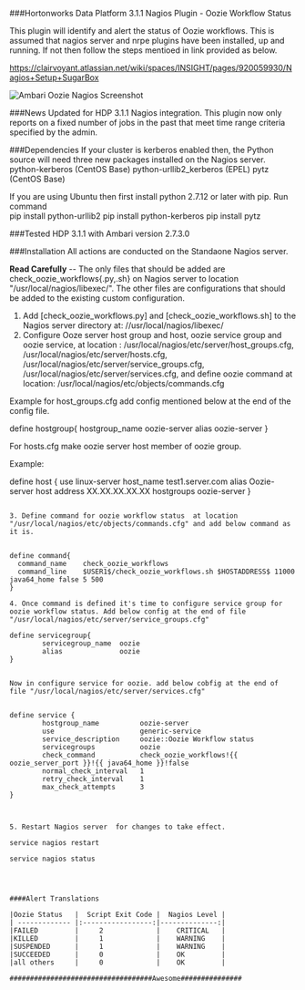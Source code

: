 ###Hortonworks Data Platform 3.1.1 Nagios Plugin - Oozie Workflow Status

This plugin will identify and alert the status of Oozie workflows.
This is assumed that nagios server and nrpe plugins have been installed, up and running. If not then follow the steps mentioed in link provided as below.

https://clairvoyant.atlassian.net/wiki/spaces/INSIGHT/pages/920059930/Nagios+Setup+SugarBox


![Ambari Oozie Nagios Screenshot](/images/ambari-oozie.png "Ambari Oozie Nagios Screenshot")


###News
Updated for HDP 3.1.1 Nagios integration.
This plugin now only reports on a fixed number of jobs in the past that meet time range criteria specified by the admin.

###Dependencies
If your cluster is kerberos enabled then, the Python source will need three new packages installed on the Nagios server.
python-kerberos (CentOS Base)
python-urllib2_kerberos (EPEL)
pytz (CentOS Base)

If you are using Ubuntu then first install python 2.7.12 or later with pip.
Run command  
pip install python-urllib2
pip install python-kerberos
pip install pytz 


###Tested
HDP 3.1.1 with Ambari version 2.7.3.0 

###Installation
All actions are conducted on the Standaone Nagios server. 

**Read Carefully** -- The only files that should be added are check_oozie_workflows{.py,.sh} on Nagios server to location "/usr/local/nagios/libexec/".  The other files are configurations that should be added to the existing custom configuration.

1. Add [check_oozie_workflows.py] and [check_oozie_workflows.sh] to the Nagios server directory at: //usr/local/nagios/libexec/
2. Configure Ooze server host group and host, oozie service group and oozie service, at location : /usr/local/nagios/etc/server/host_groups.cfg, /usr/local/nagios/etc/server/hosts.cfg, /usr/local/nagios/etc/server/service_groups.cfg, /usr/local/nagios/etc/server/services.cfg, and define oozie command at location: /usr/local/nagios/etc/objects/commands.cfg

Example for host_groups.cfg  add config mentioned below at the end of the config file.

define hostgroup{
        hostgroup_name  oozie-server
        alias           oozie-server
}


 For hosts.cfg  make oozie server host member of oozie group. 
 
Example: 

define host {
        use                     linux-server
        host_name               test1.server.com
        alias                   Oozie-server host
        address                 XX.XX.XX.XX.XX
        hostgroups              oozie-server
}

```

3. Define command for oozie workflow status  at location "/usr/local/nagios/etc/objects/commands.cfg" and add below command as it is. 


define command{
  command_name    check_oozie_workflows
  command_line    $USER1$/check_oozie_workflows.sh $HOSTADDRESS$ 11000 java64_home false 5 500
}

4. Once command is defined it's time to configure service group for oozie workflow status. Add below config at the end of file "/usr/local/nagios/etc/server/service_groups.cfg"

define servicegroup{
        servicegroup_name  oozie
        alias              oozie
}


Now in configure service for oozie. add below cobfig at the end of file "/usr/local/nagios/etc/server/services.cfg"


define service {
        hostgroup_name          oozie-server
        use                     generic-service
        service_description     oozie::Oozie Workflow status
        servicegroups           oozie
        check_command           check_oozie_workflows!{{ oozie_server_port }}!{{ java64_home }}!false
        normal_check_interval   1
        retry_check_interval    1
        max_check_attempts      3
}



5. Restart Nagios server  for changes to take effect. 

service nagios restart 

service nagios status 




####Alert Translations

|Oozie Status   |  Script Exit Code |  Nagios Level |
| ------------- |:-----------------:|--------------:|
|FAILED         |     2             |    CRITICAL   |
|KILLED         |     1             |    WARNING    |
|SUSPENDED      |     1             |    WARNING    |
|SUCCEEDED      |     0             |    OK         |
|all others     |     0             |    OK         |

###################################Awesome############### 

